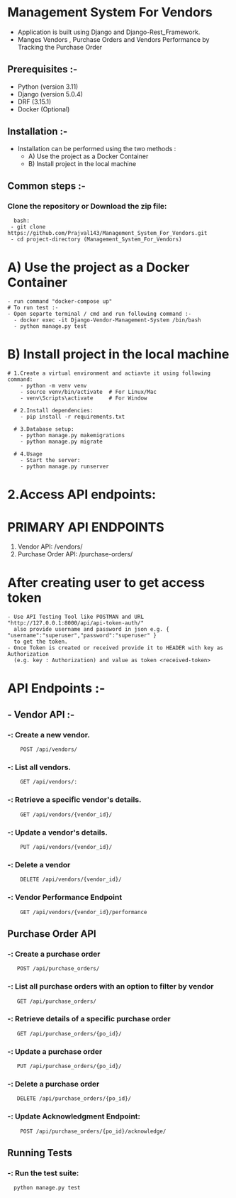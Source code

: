 # Management System For Vendors

   - Application is built using Django and Django-Rest_Framework.
   - Manges Vendors , Purchase Orders and Vendors Performance by Tracking the Purchase Order

## Prerequisites :-
 
   - Python (version 3.11)
   - Django (version 5.0.4)
   - DRF (3.15.1)
   - Docker (Optional)

## Installation :-

   - Installation can be performed using the two methods :
     - A) Use the project as a Docker Container
     - B) Install project in the local machine

## Common steps :-
### Clone the repository or Download the zip file:
      bash:  
     - git clone https://github.com/Prajval143/Management_System_For_Vendors.git  
     - cd project-directory (Management_System_For_Vendors)  

# A) Use the project as a Docker Container
    - run command "docker-compose up"
    # To run test :- 
    - Open separte terminal / cmd and run following command :-
      - docker exec -it Django-Vendor-Management-System /bin/bash
      - python manage.py test
# B) Install project in the local machine
    # 1.Create a virtual environment and actiavte it using following command:
        - python -m venv venv  
        - source venv/bin/activate  # For Linux/Mac
        - venv\Scripts\activate     # For Window  

      # 2.Install dependencies:
        - pip install -r requirements.txt  

      # 3.Database setup:
        - python manage.py makemigrations  
        - python manage.py migrate  

      # 4.Usage
        - Start the server:
        - python manage.py runserver  

# 2.Access API endpoints:

# PRIMARY API ENDPOINTS
1) Vendor API: /vendors/
2) Purchase Order API: /purchase-orders/  


# After creating user to get access token  
    - Use API Testing Tool like POSTMAN and URL "http://127.0.0.1:8000/api/api-token-auth/"
      also provide username and password in json e.g. { "username":"superuser","password":"superuser" } 
      to get the token. 
    - Once Token is created or received provide it to HEADER with key as Authorization 
      (e.g. key : Authorization) and value as token <received-token>  



# API Endpoints :-
   ## - Vendor API :-
   ### -: Create a new vendor.
        POST /api/vendors/ 
   ### -: List all vendors.
        GET /api/vendors/:   
   ### -: Retrieve a specific vendor's details.
        GET /api/vendors/{vendor_id}/   
   ### -: Update a vendor's details.  
        PUT /api/vendors/{vendor_id}/
   ### -: Delete a vendor
        DELETE /api/vendors/{vendor_id}/
   ### -: Vendor Performance Endpoint
        GET /api/vendors/{vendor_id}/performance

  
   ## Purchase Order API  
   ### -: Create a purchase order 
       POST /api/purchase_orders/
   ### -: List all purchase orders with an option to filter by vendor
       GET /api/purchase_orders/
   ### -: Retrieve details of a specific purchase order
       GET /api/purchase_orders/{po_id}/ 
   ### -: Update a purchase order
       PUT /api/purchase_orders/{po_id}/
   ### -: Delete a purchase order
       DELETE /api/purchase_orders/{po_id}/
   ### -: Update Acknowledgment Endpoint:  
        POST /api/purchase_orders/{po_id}/acknowledge/  


   ## Running Tests  
   ### -: Run the test suite:  
      python manage.py test